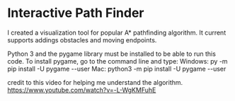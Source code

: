 # Interactive Path Finder

I created a visualization tool for popular A* pathfinding algorithm. It current supports addings obstacles and moving endpoints. 

Python 3 and the pygame library must be installed to be able to run this code.
To install pygame, go to the command line and type:
Windows: py -m pip install -U pygame --user
Mac: python3 -m pip install -U pygame --user

credit to this video for helping me understand the algorithm.
https://www.youtube.com/watch?v=-L-WgKMFuhE

